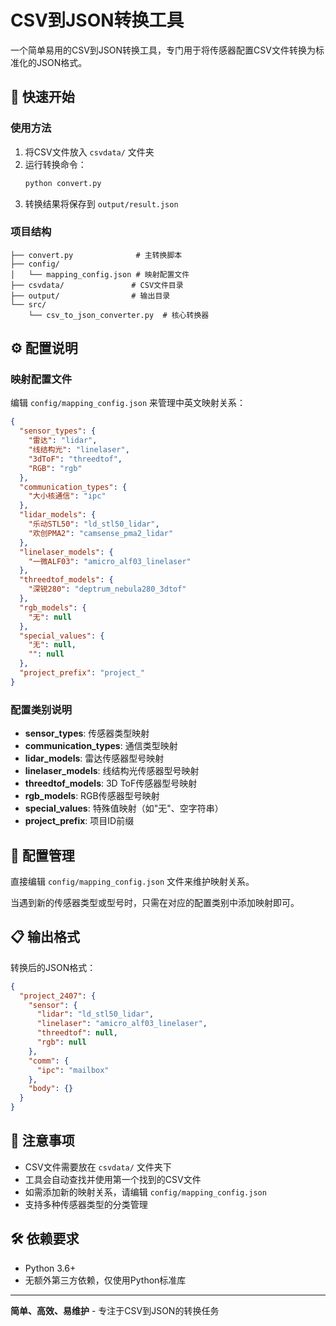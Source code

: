 # CSV到JSON转换工具

一个简单易用的CSV到JSON转换工具，专门用于将传感器配置CSV文件转换为标准化的JSON格式。

## 🚀 快速开始

### 使用方法

1. 将CSV文件放入 `csvdata/` 文件夹
2. 运行转换命令：
   ```bash
   python convert.py
   ```
3. 转换结果将保存到 `output/result.json`

### 项目结构

```
├── convert.py              # 主转换脚本
├── config/
│   └── mapping_config.json # 映射配置文件
├── csvdata/               # CSV文件目录
├── output/                # 输出目录
└── src/
    └── csv_to_json_converter.py  # 核心转换器
```

## ⚙️ 配置说明

### 映射配置文件

编辑 `config/mapping_config.json` 来管理中英文映射关系：

```json
{
  "sensor_types": {
    "雷达": "lidar",
    "线结构光": "linelaser",
    "3dToF": "threedtof",
    "RGB": "rgb"
  },
  "communication_types": {
    "大小核通信": "ipc"
  },
  "lidar_models": {
    "乐动STL50": "ld_stl50_lidar",
    "欢创PMA2": "camsense_pma2_lidar"
  },
  "linelaser_models": {
    "一微ALF03": "amicro_alf03_linelaser"
  },
  "threedtof_models": {
    "深锐280": "deptrum_nebula280_3dtof"
  },
  "rgb_models": {
    "无": null
  },
  "special_values": {
    "无": null,
    "": null
  },
  "project_prefix": "project_"
}
```

### 配置类别说明

- **sensor_types**: 传感器类型映射
- **communication_types**: 通信类型映射
- **lidar_models**: 雷达传感器型号映射
- **linelaser_models**: 线结构光传感器型号映射
- **threedtof_models**: 3D ToF传感器型号映射
- **rgb_models**: RGB传感器型号映射
- **special_values**: 特殊值映射（如"无"、空字符串）
- **project_prefix**: 项目ID前缀

## 🔧 配置管理

直接编辑 `config/mapping_config.json` 文件来维护映射关系。

当遇到新的传感器类型或型号时，只需在对应的配置类别中添加映射即可。

## 📋 输出格式

转换后的JSON格式：

```json
{
  "project_2407": {
    "sensor": {
      "lidar": "ld_stl50_lidar",
      "linelaser": "amicro_alf03_linelaser",
      "threedtof": null,
      "rgb": null
    },
    "comm": {
      "ipc": "mailbox"
    },
    "body": {}
  }
}
```

## 📝 注意事项

- CSV文件需要放在 `csvdata/` 文件夹下
- 工具会自动查找并使用第一个找到的CSV文件
- 如需添加新的映射关系，请编辑 `config/mapping_config.json`
- 支持多种传感器类型的分类管理

## 🛠️ 依赖要求

- Python 3.6+
- 无额外第三方依赖，仅使用Python标准库

---

**简单、高效、易维护** - 专注于CSV到JSON的转换任务